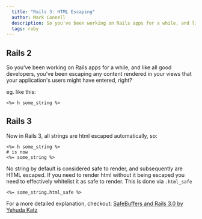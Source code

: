 ```yaml
---
  title: "Rails 3: HTML Escaping"
  author: Mark Connell
  description: So you've been working on Rails apps for a while, and like all good developers, you've been escaping any content rendered in your views that your application's users might have entered, right?
  tags: ruby
---
```


## Rails 2
So you've been working on Rails apps for a while, and like all good developers, you've been escaping any content rendered in your views that your application's users might have entered, right?

eg. like this:

```erb
<%= h some_string %>
```

## Rails 3
Now in Rails 3, all strings are html escaped automatically, so:

```erb
<%= h some_string %>
# is now
<%= some_string %>
```

No string by default is considered safe to render, and subsequently are HTML escaped. If you need to render html without it being escaped you need to effectively whitelist it as safe to render. This is done via `.html_safe`

    <%= some_string.html_safe %>


For a more detailed explanation, checkout:
[SafeBuffers and Rails 3.0 by Yehuda Katz](http://yehudakatz.com/2010/02/01/safebuffers-and-rails-3-0/)
